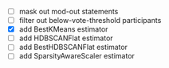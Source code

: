 - [ ] mask out mod-out statements
- [ ] filter out below-vote-threshold participants
- [x] add BestKMeans estimator
- [ ] add HDBSCANFlat estimator
- [ ] add BestHDBSCANFlat estimator
- [ ] add SparsityAwareScaler estimator
